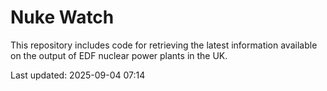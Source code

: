 # Nuke Watch

This repository includes code for retrieving the latest information available on the output of EDF nuclear power plants in the UK.

Last updated: 2025-09-04 07:14
